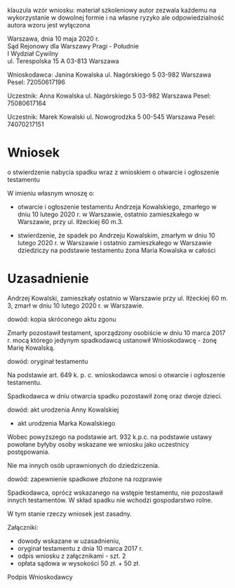 klauzula
wzór wniosku: materiał szkoleniowy
autor zezwala każdemu na wykorzystanie
w dowolnej formie i na własne ryzyko
ale odpowiedzialność autora wzoru jest wyłączona

Warszawa, dnia 10 maja 2020 r.  
Sąd Rejonowy
dla Warszawy Pragi - Południe  
I Wydział Cywilny  
ul. Terespolska 15 A
03-813 Warszawa

Wnioskodawca: Janina Kowalska
ul. Nagórskiego 5
03-982 Warszawa
Pesel: 72050617196

Uczestnik: Anna Kowalska
ul. Nagórskiego 5
03-982 Warszawa
Pesel: 75080617164

Uczestnik: Marek Kowalski
ul. Nowogrodzka 5
00-545 Warszawa
Pesel: 74070217151

# Wniosek

o stwierdzenie nabycia spadku
wraz z wnioskiem o otwarcie i ogłoszenie testamentu

W imieniu własnym wnoszę o:

- otwarcie i ogłoszenie testamentu Andrzeja Kowalskiego, zmarłego w dniu 10 lutego 2020 r. w Warszawie, ostatnio zamieszkałego w Warszawie, przy ul. Iłżeckiej 60 m.3.

- stwierdzenie, że spadek po Andrzeju Kowalskim, zmarłym w dniu 10 lutego 2020 r. w Warszawie i ostatnio zamieszkałego w Warszawie dziedziczy na podstawie testamentu żona Maria Kowalska w całości

# Uzasadnienie

Andrzej Kowalski, zamieszkały ostatnio w Warszawie przy ul. Iłżeckiej 60 m. 3, zmarł w dniu 10 lutego 2020 r. w Warszawie.

dowód: kopia skróconego aktu zgonu

Zmarły pozostawił testament, sporządzony osobiście w dniu 10 marca 2017 r. mocą którego jedynym spadkodawcą ustanowił Wnioskodawcę - żonę Marię Kowalską.

dowód: oryginał testamentu

Na podstawie art. 649 k. p. c. wnioskodawca wnosi o otwarcie i ogłoszenie testamentu.

Spadkodawca w dniu otwarcia spadku pozostawił żonę oraz dwoje dzieci.

dowód: akt urodzenia Anny Kowalskiej

- akt urodzenia Marka Kowalskiego

Wobec powyższego na podstawie art. 932 k.p.c. na podstawie ustawy powołane byłyby osoby wskazane we wniosku jako uczestnicy postępowania.

Nie ma innych osób uprawnionych do dziedziczenia.

dowód: zapewnienie spadkowe złożone na rozprawie

Spadkodawca, oprócz wskazanego na wstępie testamentu, nie pozostawił innych testamentów. W skład spadku nie wchodzi gospodarstwo rolne.

W tym stanie rzeczy wniosek jest zasadny.

Załączniki:

- dowody wskazane w uzasadnieniu,
- oryginał testamentu z dnia 10 marca 2017 r.
- odpis wniosku z załącznikami - szt. 2
- opłata sądowa w wysokości 50 zł. + 50 zł.

Podpis Wnioskodawcy
